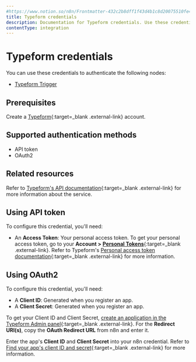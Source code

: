 ```yaml
---
#https://www.notion.so/n8n/Frontmatter-432c2b8dff1f43d4b1c8d20075510fe4
title: Typeform credentials
description: Documentation for Typeform credentials. Use these credentials to authenticate Typeform in n8n, a workflow automation platform.
contentType: integration
---
```


# Typeform credentials

You can use these credentials to authenticate the following nodes:

- [Typeform Trigger](/integrations/builtin/trigger-nodes/n8n-nodes-base.typeformtrigger/)

## Prerequisites

Create a [Typeform](https://typeform.com/){:target=_blank .external-link} account.

## Supported authentication methods

- API token
- OAuth2

## Related resources

Refer to [Typeform's API documentation](https://www.typeform.com/developers/get-started/){:target=_blank .external-link} for more information about the service.

## Using API token

To configure this credential, you'll need:

- An **Access Token**: Your personal access token. To get your personal access token, go to your **Account >** [**Personal Tokens**](https://admin.typeform.com/user/tokens){:target=_blank .external-link}. Refer to Typeform's [Personal access token documentation](https://www.typeform.com/developers/get-started/personal-access-token/){:target=_blank .external-link} for more information.

## Using OAuth2

To configure this credential, you'll need:

- A **Client ID**: Generated when you register an app.
- A **Client Secret**: Generated when you register an app.

To get your Client ID and Client Secret, [create an application in the Typeform Admin panel](https://www.typeform.com/developers/get-started/applications/#1-create-an-application-in-the-typeform-admin-panel){:target=_blank .external-link}. For the **Redirect URI(s)**, copy the **OAuth Redirect URL** from n8n and enter it.

Enter the app's **Client ID** and **Client Secret** into your n8n credential. Refer to [Find your app's client ID and secret](https://www.typeform.com/developers/get-started/applications/#2-find-your-apps-client-id-and-client-secret){:target=_blank .external-link} for more information.
